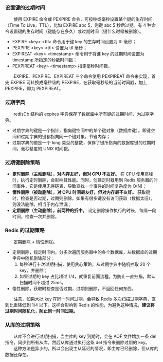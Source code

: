 ### 设置键的过期时间
　　使用 EXPIRE 命令或 PEXPIRE 命令，可按秒或毫秒设置某个键的生存时间（Time To Live，TTL），比如 EXPIRE abc 5，则键 abc 5 秒后过期。有 4 种命令设置键的生存时间（键能存在多久）或过期时间（键什么时候被删除）。

- EXPIRE &lt;key&gt; &lt;ttl&gt; 命令用于键 key 的生存时间设置为 ttl 毫秒；
- PEXPIRE &lt;key&gt; &lt;ttl&gt; 设置为 ttl 毫秒；
- EXPIREAT &lt;key&gt; &lt;timestamp&gt; 命令用于将键 key 的过期时间设置为 timestamp 所指定的秒数时间戳；
- PEXPIREAT &lt;key&gt; &lt;timestamp&gt; 指定毫秒时间戳。

　　EXPIRE、PEXPIRE、EXPIREAT 三个命令使用 PEXPIREAT 命令来实现，首先 EXPIRE 可转换成毫秒级的 PEXPIRE，在获取毫秒级的当前时间戳，加上 PEXPIRE，即为 PEXPIREAT。

### 过期字典
　　redisDb 结构的 expires 字典保存了数据库中所有键的过期时间，为过期字典。

- 过期字典的键是一个指针，指向键空间中的某个键对象（数据库键）。即键空间和过期字典的键都指向同一个键对象，节省内存；
- 过期字典的值是一个 long 类型的整数，保存了键所指向的数据库键的过期时间，毫秒精度的 UNIX 时间戳。

### 过期键删除策略

- **定时删除（主动删除），对内存友好，但对 CPU 不友好。** 在 CPU 使用高峰时，执行定时删除，会影响其性能。同时，创建定时器用到 Redis 服务器的时间事件，它是使用无序链表，导致查找一个事件的时间复杂度为 O(N)；
- **惰性删除（被动删除），对 CPU 时间最友好，但对内存最不友好。** 获取键时，检查是否过期，过期则删除。如果有很多键没有访问获取（数据太旧），则没法删除，相当于内存泄漏；
- **定期删除（主动删除），前两种的折中。** 设定删除操作执行的时长，每隔一段时间，检查一次并删除。

### Redis 的过期策略
　　定期删除 + 惰性删除。

- 定期删除，规定时间内，分多次遍历服务器中的各个数据库，从数据库的过期字典中随机删除部分；
    1. 每秒进行十次过期扫描，使用贪心策略，从过期字典中随机抽取 20 个 key，并删除；
    2. 如果过期的 key 占比超过 1/4，就重复前面流程。为防止一直扫描，默认扫描时间不超过 25ms。
- 惰性删除，获取时检查是否过期，过期则删除，不返回任何东西。

　　注意，如果大批 key 在同一时间过期，会导致 Redis 多次扫描过期字典，直到比重降低到 1/4 以下。这样会影响到 Redis 的性能，为避免这种情况，**建议将过期时间随机化，防止同一时间过期。**
 
### 从库的过期策略
　　从库不会进行过期扫描，当主库的 key 到期时，会在 AOF 文件增加一条 del 指令，同步到所有从库。然后从库通过执行这条 del 指令来删除过期的
key。<br />
　　这种方法是异步的，所以会出现主从延迟的情况，即主库已经删除，但从库的数据还存在。
